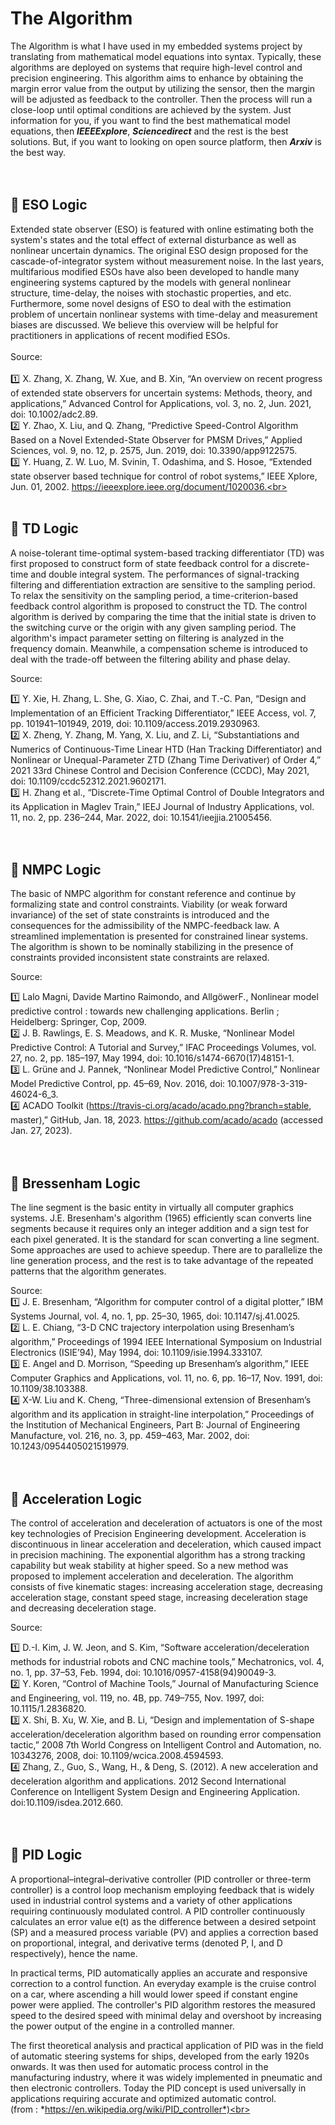 # The Algorithm<br>

The Algorithm is what I have used in my embedded systems project by translating from mathematical model equations into syntax. Typically, these algorithms are deployed on systems that require high-level control and precision engineering. This algorithm aims to enhance by obtaining the margin error value from the output by utilizing the sensor, then the margin will be adjusted as feedback to the controller. Then the process will run a close-loop until optimal conditions are achieved by the system. Just information for you, if you want to find the best mathematical model equations, then ***IEEEExplore***, ***Sciencedirect*** and the rest is the best solutions. But, if you want to looking on open source platform, then ***Arxiv*** is the best way.  <br><br><br>

## :large_blue_diamond: ESO Logic<br>

Extended state observer (ESO) is featured with online estimating both the system's states and the total effect of external disturbance as well as nonlinear uncertain dynamics. The original ESO design proposed for the cascade-of-integrator system without measurement noise. In the last years, multifarious modified ESOs have also been developed to handle many engineering systems captured by the models with general nonlinear structure, time-delay, the noises with stochastic properties, and etc. Furthermore, some novel designs of ESO to deal with the estimation problem of uncertain nonlinear systems with time-delay and measurement biases are discussed. We believe this overview will be helpful for practitioners in applications of recent modified ESOs.<br><br>Source:<br><br>:one: X. Zhang, X. Zhang, W. Xue, and B. Xin, “An overview on recent progress of extended state observers for uncertain systems: Methods, theory, and applications,” Advanced Control for Applications, vol. 3, no. 2, Jun. 2021, doi: 10.1002/adc2.89.<br>:two: Y. Zhao, X. Liu, and Q. Zhang, “Predictive Speed-Control Algorithm Based on a Novel Extended-State Observer for PMSM Drives,” Applied Sciences, vol. 9, no. 12, p. 2575, Jun. 2019, doi: 10.3390/app9122575.<br>:three: Y. Huang, Z. W. Luo, M. Svinin, T. Odashima, and S. Hosoe, “Extended state observer based technique for control of robot systems,” IEEE Xplore, Jun. 01, 2002. https://ieeexplore.ieee.org/document/1020036.<br><br><br>

## :large_blue_diamond: TD Logic<br>
A noise-tolerant time-optimal system-based tracking differentiator (TD) was first proposed to construct form of state feedback control for a discrete-time and double integral system. The performances of signal-tracking filtering and differentiation extraction are sensitive to the sampling period. To relax the sensitivity on the sampling period, a time-criterion-based feedback control algorithm is proposed to construct the TD. The control algorithm is derived by comparing the time that the initial state is driven to the switching curve or the origin with any given sampling period. The algorithm's impact parameter setting on filtering is analyzed in the frequency domain. Meanwhile, a compensation scheme is introduced to deal with the trade-off between the filtering ability and phase delay.

Source:<br>

1️⃣ Y. Xie, H. Zhang, L. She, G. Xiao, C. Zhai, and T.-C. Pan, “Design and Implementation of an Efficient Tracking Differentiator,” IEEE Access, vol. 7, pp. 101941–101949, 2019, doi: 10.1109/access.2019.2930963.<br>
2️⃣ X. Zheng, Y. Zhang, M. Yang, X. Liu, and Z. Li, “Substantiations and Numerics of Continuous-Time Linear HTD (Han Tracking Differentiator) and Nonlinear or Unequal-Parameter ZTD (Zhang Time Derivativer) of Order 4,” 2021 33rd Chinese Control and Decision Conference (CCDC), May 2021, doi: 10.1109/ccdc52312.2021.9602171.<br>
3️⃣ H. Zhang et al., “Discrete-Time Optimal Control of Double Integrators and its Application in Maglev Train,” IEEJ Journal of Industry Applications, vol. 11, no. 2, pp. 236–244, Mar. 2022, doi: 10.1541/ieejjia.21005456.<br><br><br>

## :large_blue_diamond: NMPC Logic<br>
The basic of NMPC algorithm for constant reference and continue by formalizing state and control constraints. Viability (or weak forward invariance) of the set of state constraints is introduced and the consequences for the admissibility of the NMPC-feedback law. A streamlined implementation is presented for constrained linear systems. The algorithm is shown to be nominally stabilizing in the presence of constraints provided inconsistent state constraints are relaxed.

Source:<br>

1️⃣ Lalo Magni, Davide Martino Raimondo, and AllgöwerF., Nonlinear model predictive control : towards new challenging applications. Berlin ; Heidelberg: Springer, Cop, 2009.<br>
2️⃣ J. B. Rawlings, E. S. Meadows, and K. R. Muske, “Nonlinear Model Predictive Control: A Tutorial and Survey,” IFAC Proceedings Volumes, vol. 27, no. 2, pp. 185–197, May 1994, doi: 10.1016/s1474-6670(17)48151-1.<br>
3️⃣ L. Grüne and J. Pannek, “Nonlinear Model Predictive Control,” Nonlinear Model Predictive Control, pp. 45–69, Nov. 2016, doi: 10.1007/978-3-319-46024-6_3.<br>
4️⃣ ACADO Toolkit (https://travis-ci.org/acado/acado.png?branch=stable, master),” GitHub, Jan. 18, 2023. https://github.com/acado/acado (accessed Jan. 27, 2023).<br><br><br>

## :large_blue_diamond: Bressenham Logic<br>
The line segment is the basic entity in virtually all computer graphics systems. J.E. Bresenham's algorithm (1965) efficiently scan converts line segments because it requires only an integer addition and a sign test for each pixel generated. It is the standard for scan converting a line segment. Some approaches are used to achieve speedup. There are to parallelize the line generation process, and the rest is to take advantage of the repeated patterns that the algorithm generates.

Source:<br>
1️⃣ J. E. Bresenham, “Algorithm for computer control of a digital plotter,” IBM Systems Journal, vol. 4, no. 1, pp. 25–30, 1965, doi: 10.1147/sj.41.0025.<br>
2️⃣ L. E. Chiang, “3-D CNC trajectory interpolation using Bresenham’s algorithm,” Proceedings of 1994 IEEE International Symposium on Industrial Electronics (ISIE’94), May 1994, doi: 10.1109/isie.1994.333107.<br>
3️⃣ E. Angel and D. Morrison, “Speeding up Bresenham’s algorithm,” IEEE Computer Graphics and Applications, vol. 11, no. 6, pp. 16–17, Nov. 1991, doi: 10.1109/38.103388.<br>
4️⃣ X-W. Liu and K. Cheng, “Three-dimensional extension of Bresenham’s algorithm and its application in straight-line interpolation,” Proceedings of the Institution of Mechanical Engineers, Part B: Journal of Engineering Manufacture, vol. 216, no. 3, pp. 459–463, Mar. 2002, doi: 10.1243/0954405021519979.<br><br><br>

## :large_blue_diamond: Acceleration Logic<br>
The control of acceleration and deceleration of actuators is one of the most key technologies of Precision Engineering development. Acceleration is discontinuous in linear acceleration and deceleration, which caused impact in precision machining. The exponential algorithm has a strong tracking capability but weak stability at higher speed. So a new method was proposed to implement acceleration and deceleration. The algorithm consists of five kinematic stages: increasing acceleration stage, decreasing acceleration stage, constant speed stage, increasing deceleration stage and decreasing deceleration stage.<br>

Source:<br>

1️⃣ D.-I. Kim, J. W. Jeon, and S. Kim, “Software acceleration/deceleration methods for industrial robots and CNC machine tools,” Mechatronics, vol. 4, no. 1, pp. 37–53, Feb. 1994, doi: 10.1016/0957-4158(94)90049-3.<br>
2️⃣ Y. Koren, “Control of Machine Tools,” Journal of Manufacturing Science and Engineering, vol. 119, no. 4B, pp. 749–755, Nov. 1997, doi: 10.1115/1.2836820.<br>
3️⃣ X. Shi, B. Xu, W. Xie, and B. Li, “Design and implementation of S-shape acceleration/deceleration algorithm based on rounding error compensation tactic,” 2008 7th World Congress on Intelligent Control and Automation, no. 10343276, 2008, doi: 10.1109/wcica.2008.4594593.<br>
4️⃣ Zhang, Z., Guo, S., Wang, H., & Deng, S. (2012). A new acceleration and deceleration algorithm and applications. 2012 Second International Conference on Intelligent System Design and Engineering Application. doi:10.1109/isdea.2012.660.<br><br><br>

## :large_blue_diamond: PID Logic<br>

A proportional–integral–derivative controller (PID controller or three-term controller) is a control loop mechanism employing feedback that is widely used in industrial control systems and a variety of other applications requiring continuously modulated control. A PID controller continuously calculates an error value e(t) as the difference between a desired setpoint (SP) and a measured process variable (PV) and applies a correction based on proportional, integral, and derivative terms (denoted P, I, and D respectively), hence the name.<br>

In practical terms, PID automatically applies an accurate and responsive correction to a control function. An everyday example is the cruise control on a car, where ascending a hill would lower speed if constant engine power were applied. The controller's PID algorithm restores the measured speed to the desired speed with minimal delay and overshoot by increasing the power output of the engine in a controlled manner.<br>

The first theoretical analysis and practical application of PID was in the field of automatic steering systems for ships, developed from the early 1920s onwards. It was then used for automatic process control in the manufacturing industry, where it was widely implemented in pneumatic and then electronic controllers. Today the PID concept is used universally in applications requiring accurate and optimized automatic control.<br>(from : *https://en.wikipedia.org/wiki/PID_controller*)<br>
